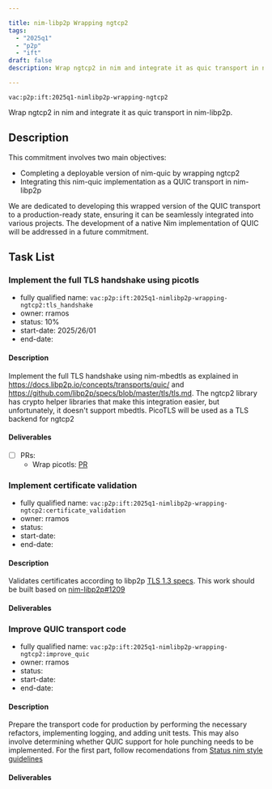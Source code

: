 ```yaml
---

title: nim-libp2p Wrapping ngtcp2
tags:
  - "2025q1"
  - "p2p"
  - "ift"
draft: false
description: Wrap ngtcp2 in nim and integrate it as quic transport in nim-libp2p.

---
```


`vac:p2p:ift:2025q1-nimlibp2p-wrapping-ngtcp2`

Wrap ngtcp2 in nim and integrate it as quic transport in nim-libp2p.

## Description

This commitment involves two main objectives:

*  Completing a deployable version of nim-quic by wrapping ngtcp2
*  Integrating this nim-quic implementation as a QUIC transport in nim-libp2p

We are dedicated to developing this wrapped version of the QUIC transport to a production-ready state,
ensuring it can be seamlessly integrated into various projects.
The development of a native Nim implementation of QUIC will be addressed in a future commitment.

## Task List

### Implement the full TLS handshake using picotls

* fully qualified name: `vac:p2p:ift:2025q1-nimlibp2p-wrapping-ngtcp2:tls_handshake`
* owner: rramos
* status: 10%
* start-date: 2025/26/01
* end-date:

#### Description
Implement the full TLS handshake using nim-mbedtls as explained in https://docs.libp2p.io/concepts/transports/quic/ and https://github.com/libp2p/specs/blob/master/tls/tls.md.
The ngtcp2 library has crypto helper libraries that make this integration easier, but unfortunately, it doesn't support mbedtls. PicoTLS will be used as a TLS backend for
ngtcp2

#### Deliverables
- [ ] PRs:
  - Wrap picotls: [PR](https://github.com/vacp2p/nim-ngtcp2/pull/10)


### Implement certificate validation

* fully qualified name: `vac:p2p:ift:2025q1-nimlibp2p-wrapping-ngtcp2:certificate_validation`
* owner: rramos
* status: 
* start-date: 
* end-date:

#### Description
Validates certificates according to libp2p [TLS 1.3 specs](https://github.com/libp2p/specs/blob/master/tls/tls.md). 
This work should be built based on [nim-libp2p#1209](https://github.com/vacp2p/nim-libp2p/pull/1209)

#### Deliverables


### Improve QUIC transport code

* fully qualified name: `vac:p2p:ift:2025q1-nimlibp2p-wrapping-ngtcp2:improve_quic`
* owner: rramos
* status: 
* start-date: 
* end-date:

#### Description
Prepare the transport code for production by performing the necessary refactors, implementing logging, and adding unit tests. This may also involve determining whether QUIC support for hole punching needs to be implemented. For the first part, follow recomendations from [Status nim style guidelines](https://status-im.github.io/nim-style-guide/)

#### Deliverables
